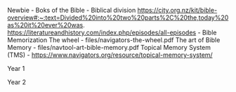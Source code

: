Newbie
     - Boks of the Bible
     - Biblical division
        https://city.org.nz/kit/bible-overview#:~:text=Divided%20into%20two%20parts%2C%20the,today%20as%20it%20ever%20was.
        https://literatureandhistory.com/index.php/episodes/all-episodes
     - Bible Memorization
        The wheel - files/navigators-the-wheel.pdf
        The art of Bible Memory - files/navtool-art-bible-memory.pdf
        Topical Memory System (TMS) - https://www.navigators.org/resource/topical-memory-system/

Year 1



Year 2
